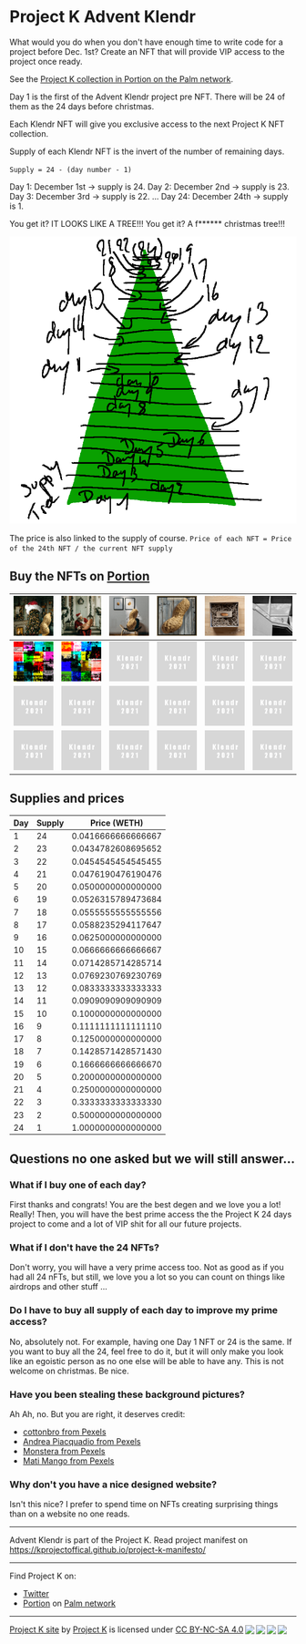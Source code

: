# Project K Advent Klendr

What would you do when you don't have enough time to write code for a project before Dec. 1st?
Create an NFT that will provide VIP access to the project once ready.

See the [Project K collection in Portion on the Palm network](https://portion.io/nft-marketplace?category=&collection=&artist=ProjectK&chains=Palm&sortBy=newest).

Day 1 is the first of the Advent Klendr project pre NFT.
There will be 24 of them as the 24 days before christmas.

Each Klendr NFT will give you exclusive access to the next Project K NFT collection.

Supply of each Klendr NFT is the invert of the number of remaining days.

`Supply = 24 - (day number - 1)`

Day 1: December 1st -> supply is 24.
Day 2: December 2nd -> supply is 23.
Day 3: December 3rd -> supply is 22.
...
Day 24: December 24th -> supply is 1.

You get it?
IT LOOKS LIKE A TREE!!! You get it? A f****** christmas tree!!!

![supplytree](supplytree.png)

The price is also linked to the supply of course.
`Price of each NFT = Price of the 24th NFT / the current NFT supply`

## Buy the NFTs on [Portion](https://portion.io/nft-marketplace?category=&collection=&artist=ProjectK&chains=Palm&sortBy=newest)

| [![Day 1](day1_thumb.png)](https://portion.io/app.html#exchange?ID=QmYwxXgaoWigHypN6oHxUGuUWBSyTohEGhywcBZ9tDhvu2&chainID=11297108109) | [![Day 2](day2_thumb.png)](https://portion.io/app.html#exchange?ID=QmNoSnhQkjVcavebMCNvZ3sY3Y6eDVC5xZYdYEvravNcCN&chainID=11297108109) | [![Day 3](day3_thumb.png)](https://portion.io/app.html#exchange?ID=Qmb5b6iXnQcCp9x3XH1sZ7MsG5wjSHi4g4wzJRxvwnhyuR&chainID=11297108109) | [![Day 4](day4_thumb.png)](https://portion.io/app.html#exchange?ID=QmfCamLJ8ntwbvh3gNX8q9yPkLJRQV877S7erDCs5MFSKL&chainID=11297108109) | [![Day 5](day5_thumb.png)](https://portion.io/app.html#exchange?ID=QmdnA19C9ugL1VHvXCyS6o6MFxUqSSyxKw6qcdGUhGXgnT&chainID=11297108109)  | [![Day 6](day6_thumb.png)](https://portion.io/app.html#exchange?ID=QmT88LAgh8SnxniMq7oCsEo9LcAR6t9K3Se1D1VtpwgUjw&chainID=11297108109)  |
|----|----|----|----|----|----|
| [![Day 7](day7_thumb.png)](https://portion.io/app.html#exchange?ID=Qmd7XfAUJimCjpHXoebbqq4UH9W2ae8pK7pmbuAnw4ummN&chainID=11297108109) | [![Day 8](day8_thumb.png)](https://portion.io/app.html#exchange?ID=QmXd7WQdd9AR9jc1DRfQBgxmEgNXfGWX2xEZ9Ru3zRnCGz&chainID=11297108109)  | ![Day 9](dummy.png)  | ![Day 10](dummy.png) | ![Day 11](dummy.png) | ![Day 12](dummy.png) |
| ![Day 13](dummy.png) | ![Day 14](dummy.png) | ![Day 15](dummy.png) | ![Day 16](dummy.png) | ![Day 17](dummy.png) | ![Day 18](dummy.png) |
| ![Day 19](dummy.png) | ![Day 20](dummy.png) | ![Day 21](dummy.png) | ![Day 22](dummy.png) | ![Day 23](dummy.png) | ![Day 24](dummy.png) |

## Supplies and prices

| Day | Supply | Price (WETH)       |
|-----|--------|--------------------|
| 1   | 24     | 0.0416666666666667 |
| 2   | 23     | 0.0434782608695652 |
| 3   | 22     | 0.0454545454545455 |
| 4   | 21     | 0.0476190476190476 |
| 5   | 20     | 0.0500000000000000 |
| 6   | 19     | 0.0526315789473684 |
| 7   | 18     | 0.0555555555555556 |
| 8   | 17     | 0.0588235294117647 |
| 9   | 16     | 0.0625000000000000 |
| 10  | 15     | 0.0666666666666667 |
| 11  | 14     | 0.0714285714285714 |
| 12  | 13     | 0.0769230769230769 |
| 13  | 12     | 0.0833333333333333 |
| 14  | 11     | 0.0909090909090909 |
| 15  | 10     | 0.1000000000000000 |
| 16  | 9      | 0.1111111111111110 |
| 17  | 8      | 0.1250000000000000 |
| 18  | 7      | 0.1428571428571430 |
| 19  | 6      | 0.1666666666666670 |
| 20  | 5      | 0.2000000000000000 |
| 21  | 4      | 0.2500000000000000 |
| 22  | 3      | 0.3333333333333330 |
| 23  | 2      | 0.5000000000000000 |
| 24  | 1      | 1.0000000000000000 |

## Questions no one asked but we will still answer...

### What if I buy one of each day?

First thanks and congrats! You are the best degen and we love you a lot! Really!
Then, you will have the best prime access the the Project K 24 days project to come and a lot of VIP shit for all our future projects.

### What if I don't have the 24 NFTs?

Don't worry, you will have a very prime access too. Not as good as if you had all 24 nFTs, but still, we love you a lot so you can count on things like airdrops and other stuff ...

### Do I have to buy all supply of each day to improve my prime access?

No, absolutely not. For example, having one Day 1 NFT or 24 is the same.
If you want to buy all the 24, feel free to do it, but it will only make you look like an egoistic person as no one else will be able to have any.
This is not welcome on christmas. Be nice.

### Have you been stealing these background pictures?

Ah Ah, no. But you are right, it deserves credit:

- [cottonbro from Pexels](https://www.pexels.com/@cottonbro)
- [Andrea Piacquadio from Pexels](https://www.pexels.com/@olly)
- [Monstera from Pexels](https://www.pexels.com/@gabby-k)
- [Mati Mango from Pexels](https://www.pexels.com/@mati)

### Why don't you have a nice designed website?

Isn't this nice? I prefer to spend time on NFTs creating surprising things than on a website no one reads.

---

Advent Klendr is part of the Project K. Read project manifest on https://kprojectoffical.github.io/project-k-manifesto/

---

Find Project K on:

- [Twitter](https://twitter.com/KProjectOffical)
- [Portion](https://portion.io/nft-marketplace?category=digital&collection=&artist=ProjectK&chains=Palm&sortBy=newest) on [Palm network](https://palm.io/)


---
<p xmlns:cc="http://creativecommons.org/ns#" xmlns:dct="http://purl.org/dc/terms/"><a property="dct:title" rel="cc:attributionURL" href="https://kprojectoffical.github.io/">Project K site</a> by <a rel="cc:attributionURL dct:creator" property="cc:attributionName" href="https://github.com/KProjectOffical/">Project K</a> is licensed under <a href="http://creativecommons.org/licenses/by-nc-sa/4.0/?ref=chooser-v1" target="_blank" rel="license noopener noreferrer" style="display:inline-block;">CC BY-NC-SA 4.0<img style="height:22px!important;margin-left:3px;vertical-align:text-bottom;" src="https://mirrors.creativecommons.org/presskit/icons/cc.svg?ref=chooser-v1"><img style="height:22px!important;margin-left:3px;vertical-align:text-bottom;" src="https://mirrors.creativecommons.org/presskit/icons/by.svg?ref=chooser-v1"><img style="height:22px!important;margin-left:3px;vertical-align:text-bottom;" src="https://mirrors.creativecommons.org/presskit/icons/nc.svg?ref=chooser-v1"><img style="height:22px!important;margin-left:3px;vertical-align:text-bottom;" src="https://mirrors.creativecommons.org/presskit/icons/sa.svg?ref=chooser-v1"></a></p>
